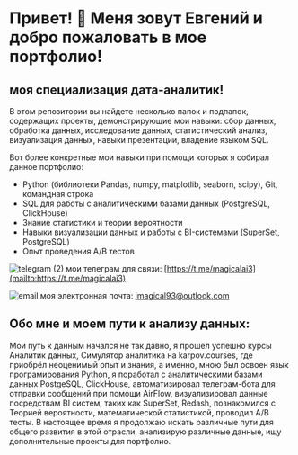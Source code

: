 Привет! 👋 Меня зовут Евгений и добро пожаловать в мое портфолио!
========================

моя специализация дата-аналитик!
--------------------------

В этом репозитории вы найдете несколько папок и подпапок, содержащих проекты, демонстрирующие мои навыки: сбор данных, обработка данных, исследование данных, статистический анализ, визуализация данных, навыки презентации, владение языком SQL.

Вот более конкретные мои навыки при помощи которых я собирал данное портфолио:
* Python (библиотеки Pandas, numpy, matplotlib, seaborn, scipy), Git, командная строка
* SQL для работы с аналитическими базами данных (PostgreSQL, ClickHouse)
* Знание статистики и теории вероятности
* Навыки визуализации данных и работы с BI-системами (SuperSet, PostgreSQL)
* Опыт проведения A/B тестов

![telegram (2)](https://github.com/datamagical/portfolio/assets/160595249/80806aac-844c-44cf-bb28-0ad8eed099dc)
мои телеграм для связи: [https://t.me/magicalai3](mailto:https://t.me/magicalai3)

![email](https://github.com/datamagical/portfolio/assets/160595249/ff959785-da3e-453a-b76d-cb3b5a77127d)
моя электронная почта: imagical93@outlook.com


Обо мне и моем пути к анализу данных:
--------------------------
Мои путь к данным начался не так давно, я прошел успешно курсы Аналитик данных, Симулятор аналитика на karpov.courses, где приобрёл неоценимый опыт и знания, а именно, мною был освоен язык програмирования Python, я поработал с аналитическими базами данных PostgeSQL, ClickHouse, автоматизировал телеграм-бота для отправки сообщений при помощи AirFlow, визуализировал данные посредствам BI систем, таких как SuperSet, Redash, познакомился с Теорией вероятности, математической статистикой, проводил A/B тесты. В настоящее время я продолжаю искать различные пути для общего развития в этой отрасли, анализирую различные данные, ищу дополнительные проекты для портфолио.
